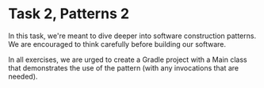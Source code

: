 # Task 2, Patterns 2
In this task, we're meant to dive deeper into software construction patterns. We are encouraged to think carefully before building our software.

In all exercises, we are urged to create a Gradle project with a Main class that demonstrates the use of the pattern (with any invocations that are needed).